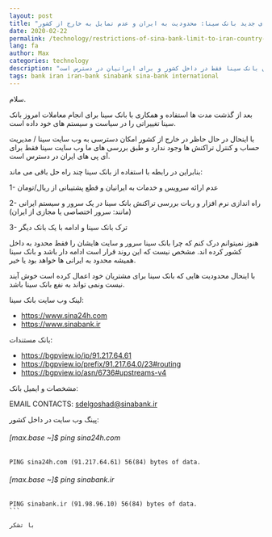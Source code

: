 ```yaml
---
layout: post
title: "سیاست های جدید بانک سینا: محدودیت به ایران و عدم تمایل به خارج از کشور"
date: 2020-02-22
permalink: /technology/restrictions-of-sina-bank-limit-to-iran-country-and-is-not-international/
lang: fa
author: Max
categories: technology
description: "بعد از گذشت مدت ها استفاده و همکاری با بانک سینا برای انجام معاملات امروز بانک سینا تغییراتی را در سیاست و سیستم های خود داده است و هم اکنون بانک سینا فقط در داخل کشور و برای ایرانیان در دسترس است."
tags: bank iran iran-bank sinabank sina-bank international
---
```


سلام.

بعد از گذشت مدت ها استفاده و همکاری با بانک سینا برای انجام معاملات امروز بانک سینا تغییراتی را در سیاست و سیستم های خود داده است.

با اینحال در حال حاظر در خارج از کشور امکان دسترسی به وب سایت سینا / مدیریت حساب و کنترل تراکنش ها وجود ندارد و طبق بررسی های ما وب سایت سینا فقط برای آی پی های ایران در دسترس است.

بنابراین در رابطه با استفاده از بانک سینا چند راه حل باقی می ماند:

1- عدم ارائه سرویس و خدمات به ایرانیان و قطع پشتیبانی از ریال/تومان

2- راه اندازی نرم افزار و ربات بررسی تراکنش بانک سینا در یک سرور و سیستم ایرانی (مانند: سرور اختصاصی یا مجازی از ایران)

3- ترک بانک سینا و ادامه با یک بانک دیگر

هنوز نمیتوانم درک کنم که چرا بانک سینا سرور و سایت هایشان را فقط محدود به داخل کشور کرده اند.
مشخص نیست که این روند قرار است ادامه دار باشد و بانک سینا همیشه محدود به ایرانی ها خواهد بود یا خیر.

با اینحال محدودیت هایی که بانک سینا برای مشتریان خود اعمال کرده است خوش آیند نیست ونمی تواند به نفع بانک سینا باشد.

لینک وب سایت بانک سینا:

- https://www.sina24h.com
- https://www.sinabank.ir

بانک مستندات:

- https://bgpview.io/ip/91.217.64.61
- https://bgpview.io/prefix/91.217.64.0/23#routing
- https://bgpview.io/asn/6736#upstreams-v4

مشخصات و ایمیل بانک:

EMAIL CONTACTS:
sdelgoshad@sinabank.ir

پینگ وب سایت در داخل کشور:

###### [max.base ~]$ ping sina24h.com

```
PING sina24h.com (91.217.64.61) 56(84) bytes of data.
```

###### [max.base ~]$ ping sinabank.ir

````
PING sinabank.ir (91.98.96.10) 56(84) bytes of data.
```

با تشکر
